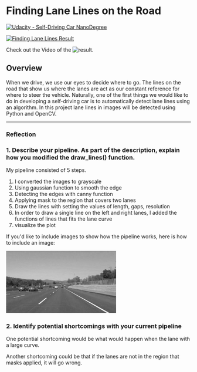# **Finding Lane Lines on the Road** 
[![Udacity - Self-Driving Car NanoDegree](https://s3.amazonaws.com/udacity-sdc/github/shield-carnd.svg)](http://www.udacity.com/drive)

[![Finding Lane Lines Result](https://github.com/Yan-Lu-107/Udacity-Self-Driving-Car-Engineer/blob/main/P1%20Finding%20Lane%20Lines/Finding%20Lane%20Lines.gif)](https://www.youtube.com/watch?v=H50zBnFf17c)

Check out the Video of the ![result](https://www.youtube.com/watch?v=H50zBnFf17c).

Overview
---

When we drive, we use our eyes to decide where to go.  The lines on the road that show us where the lanes are act as our constant reference for where to steer the vehicle.  Naturally, one of the first things we would like to do in developing a self-driving car is to automatically detect lane lines using an algorithm. In this project lane lines in images will be detected using Python and OpenCV.   


[//]: # (Image References)

[image1]: ./examples/grayscale.jpg "Grayscale"

---

### Reflection

### 1. Describe your pipeline. As part of the description, explain how you modified the draw_lines() function.

My pipeline consisted of 5 steps. 

1. I converted the images to grayscale
2. Using gaussian function to smooth the edge
3. Detecting the edges with canny function
4. Applying mask to the region that covers two lanes
5. Draw the lines with setting the values of length, gaps, resolution
6. In order to draw a single line on the left and right lanes, I added the functions of lines that fits the lane curve
7. visualize the plot

If you'd like to include images to show how the pipeline works, here is how to include an image: 

![alt text][image1]


### 2. Identify potential shortcomings with your current pipeline


One potential shortcoming would be what would happen when the lane with a large curve.

Another shortcoming could be that if the lanes are not in the region that masks applied, it will go wrong.

